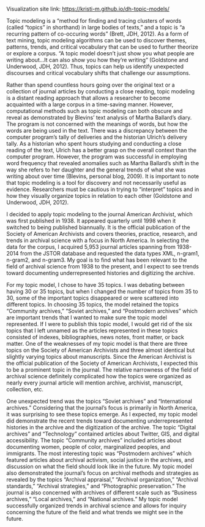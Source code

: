 Visualization site link: https://kristi-m.github.io/dh-topic-models/

Topic modeling is a “method for finding and tracing clusters of words (called “topics” in shorthand) in large bodies of texts,” and a topic is “a recurring pattern of co-occuring words” 
(Brett, JDH, 2012). As a form of text mining, topic modeling algorithms can be used to discover themes, patterns, trends, and critical vocabulary that can be used to further theorize or explore a corpus. “A topic model doesn’t just show you what people are writing about...It can also show you how they’re writing” (Goldstone and Underwood, JDH, 2012). Thus, topics can help us identify unexpected discourses and critical vocabulary shifts that challenge our assumptions. 

Rather than spend countless hours going over the original text or a collection of journal articles by conducting a close reading, topic modeling is a distant reading approach that allows a researcher to become acquainted with a large corpus in a time-saving manner. However, computational methods such as topic modeling can both obscure and reveal as demonstrated by Blevins’ text analysis of Martha Ballard’s diary. The program is not concerned with the meanings of words, but how the words are being used in the text. There was a discrepancy between the computer program’s tally of deliveries and the historian Ulrich’s delivery tally. As a historian who spent hours studying and conducting a close reading of the text, Ulrich has a better grasp on the overall context than the computer program. However, the program was successful in employing word frequency that revealed anomalies such as Martha Ballard’s shift in the way she refers to her daughter and the general trends of what she was writing about over time (Blevins, personal blog, 2009). It is important to note that topic modeling is a tool for discovery and not necessarily useful as evidence. Researchers must be cautious in trying to “interpret” topics and in how they visually organize topics in relation to each other (Goldstone and Underwood, JDH, 2012). 

I decided to apply topic modeling to the journal American Archivist, which was first published in 1938. It appeared quarterly until 1998 when it switched to being published biannually. It is the official publication of the Society of American Archivists and covers theories, practice, research, and trends in archival science with a focus in North America. In selecting the data for the corpus, I acquired 5,953 journal articles spanning from 1938-2014 from the JSTOR database and requested the data types XML, n-gram1, n-gram2, and n-gram3. My goal is to find what has been relevant to the field of archival science from 1938 to the present, and I expect to see trends toward documenting underrepresented histories and digitizing the archive. 

For my topic model, I chose to have 35 topics. I was debating between having 30 or 35 topics, but when I changed the number of topics from 35 to 30, some of the important topics disappeared or were scattered into different topics. In choosing 35 topics, the model retained the topics “Community archives,” “Soviet archives,” and “Postmodern archives” which are important trends that I wanted to make sure the topic model represented. If I were to publish this topic model, I would get rid of the six topics that I left unnamed as the articles represented in these topics consisted of indexes, bibliographies, news notes, front matter, or back matter. One of the weaknesses of my topic model is that there are three topics on the Society of American Archivists and three almost identical but slightly varying topics about manuscripts. Since the American Archivist is the official publication of the Society of American Archivists, I expected this to be a prominent topic in the journal. The relative narrowness of the field of archival science definitely complicated how the topics were organized as nearly every journal article will mention archive, archivist, manuscript, collection, etc. 

One unexpected trend was the topics “Soviet archives” and “International archives.” Considering that the journal’s focus is primarily in North America, it was surprising to see these topics emerge. As I expected, my topic model did demonstrate the recent trends toward documenting underrepresented histories in the archive and the digitization of the archive. The topic “Digital archives” and “Technology” contained articles about Twitter, GIS, and digital accessibility. The topic “Community archives” included articles about documenting women, people of color, marginalized peoples, and immigrants. The most interesting topic was “Postmodern archives” which featured articles about archival activism, social justice in the archives, and discussion on what the field should look like in the future. My topic model also demonstrated the journal’s focus on archival methods and strategies as revealed by the topics “Archival appraisal,” “Archival organization,” “Archival standards,” “Archival strategies,” and “Photographic preservation.” The journal is also concerned with archives of different scale such as “Business archives,” “Local archives,” and “National archives.” My topic model successfully organized trends in archival science and allows for inquiry concerning the future of the field and what trends we might see in the future. 

